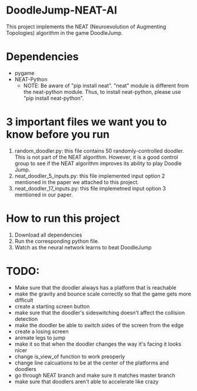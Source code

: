 # DoodleJump-NEAT-AI
This project implements the NEAT (Neuroevolution of Augmenting Topologies) algorithm in the game DoodleJump.

# Dependencies
- pygame
- NEAT-Python
    - NOTE: Be aware of "pip install neat". "neat" module is different from the neat-python module. Thus, to install neat-python, please use "pip install neat-python".

# 3 important files we want you to know before you run
1. random_doodler.py: this file contains 50 randomly-controlled doodler. This is not part of the NEAT algorithm. However, it is a good control group to see if the NEAT algorithm improves its ability to play Doodle Jump.
2. neat_doodler_5_inputs.py: this file implemented input option 2 mentioned in the paper we attached to this project.
3. neat_doodler_17_inputs.py: this file implemetned input option 3 mentioned in our paper.

# How to run this project
1. Download all dependencies
2. Run the corresponding python file.
3. Watch as the neural network learns to beat DoodleJump

# TODO:

- Make sure that the doodler always has a platform that is reachable
- make the gravity and bounce scale correctly so that the game gets more difficult
- create a starting screen button
- make sure that the doodler's sideswitching doesn't affect the collision detection
- make the doodler be able to switch sides of the screen from the edge
- create a losing screen
- animate legs to jump
- make it so that when the doodler changes the way it's facing it looks nicer
- change is_view_of function to work preoperly
- change line calcuations to be at the center of the platforms and doodlers
- go through NEAT branch and make sure it matches master branch
- make sure that doodlers aren't able to accelerate like crazy